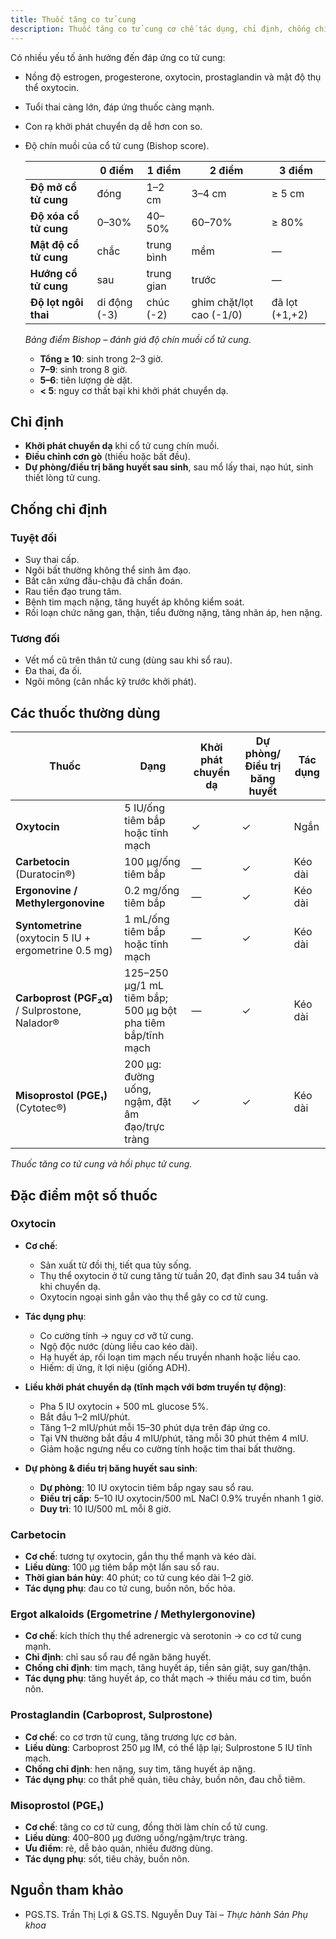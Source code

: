 ```yaml
---
title: Thuốc tăng co tử cung
description: Thuốc tăng co tử cung cơ chế tác dụng, chỉ định, chống chỉ định, liều dùng và tác dụng phụ.
---
```


Có nhiều yếu tố ảnh hưởng đến đáp ứng co tử cung:

- Nồng độ estrogen, progesterone, oxytocin, prostaglandin và mật độ thụ thể oxytocin.
- Tuổi thai càng lớn, đáp ứng thuốc càng mạnh.
- Con rạ khởi phát chuyển dạ dễ hơn con so.
- Độ chín muồi của cổ tử cung (Bishop score).

  |                       | 0 điểm       | 1 điểm     | 2 điểm                   | 3 điểm         |
  | --------------------- | ------------ | ---------- | ------------------------ | -------------- |
  | **Độ mở cổ tử cung**  | đóng         | 1–2 cm     | 3–4 cm                   | ≥ 5 cm         |
  | **Độ xóa cổ tử cung** | 0–30%        | 40–50%     | 60–70%                   | ≥ 80%          |
  | **Mật độ cổ tử cung** | chắc         | trung bình | mềm                      | —              |
  | **Hướng cổ tử cung**  | sau          | trung gian | trước                    | —              |
  | **Độ lọt ngôi thai**  | di động (-3) | chúc (-2)  | ghim chặt/lọt cao (-1/0) | đã lọt (+1,+2) |

  _Bảng điểm Bishop – đánh giá độ chín muồi cổ tử cung._

  - **Tổng ≥ 10**: sinh trong 2–3 giờ.
  - **7–9**: sinh trong 8 giờ.
  - **5–6**: tiên lượng dè dặt.
  - **< 5**: nguy cơ thất bại khi khởi phát chuyển dạ.

## Chỉ định

- **Khởi phát chuyển dạ** khi cổ tử cung chín muồi.
- **Điều chỉnh cơn gò** (thiếu hoặc bất đều).
- **Dự phòng/điều trị băng huyết sau sinh**, sau mổ lấy thai, nạo hút, sinh thiết lòng tử cung.

## Chống chỉ định

### Tuyệt đối

- Suy thai cấp.
- Ngôi bất thường không thể sinh âm đạo.
- Bất cân xứng đầu-chậu đã chẩn đoán.
- Rau tiền đạo trung tâm.
- Bệnh tim mạch nặng, tăng huyết áp không kiểm soát.
- Rối loạn chức năng gan, thận, tiểu đường nặng, tăng nhãn áp, hen nặng.

### Tương đối

- Vết mổ cũ trên thân tử cung (dùng sau khi sổ rau).
- Đa thai, đa ối.
- Ngôi mông (cân nhắc kỹ trước khởi phát).

## Các thuốc thường dùng

| Thuốc                                                 | Dạng                                                        | Khởi phát chuyển dạ | Dự phòng/Điều trị băng huyết | Tác dụng |
| ----------------------------------------------------- | ----------------------------------------------------------- | ------------------- | ---------------------------- | -------- |
| **Oxytocin**                                          | 5 IU/ống tiêm bắp hoặc tĩnh mạch                            | ✓                   | ✓                            | Ngắn     |
| **Carbetocin** (Duratocin®)                          | 100 µg/ống tiêm bắp                                         | —                   | ✓                            | Kéo dài  |
| **Ergonovine / Methylergonovine**                     | 0.2 mg/ống tiêm bắp                                         | —                   | ✓                            | Kéo dài  |
| **Syntometrine** (oxytocin 5 IU + ergometrine 0.5 mg) | 1 mL/ống tiêm bắp hoặc tĩnh mạch                            | —                   | ✓                            | Kéo dài  |
| **Carboprost (PGF₂α)** / Sulprostone, Nalador®       | 125–250 µg/1 mL tiêm bắp; 500 µg bột pha tiêm bắp/tĩnh mạch | —                   | ✓                            | Kéo dài  |
| **Misoprostol (PGE₁)** (Cytotec®)                    | 200 µg: đường uống, ngậm, đặt âm đạo/trực tràng             | ✓                   | ✓                            | Kéo dài  |

_Thuốc tăng co tử cung và hồi phục tử cung._

## Đặc điểm một số thuốc

### Oxytocin

- **Cơ chế**:

  - Sản xuất từ đồi thị, tiết qua tủy sống.
  - Thụ thể oxytocin ở tử cung tăng từ tuần 20, đạt đỉnh sau 34 tuần và khi chuyển dạ.
  - Oxytocin ngoại sinh gắn vào thụ thể gây co cơ tử cung.

- **Tác dụng phụ**:

  - Co cường tính → nguy cơ vỡ tử cung.
  - Ngộ độc nước (dùng liều cao kéo dài).
  - Hạ huyết áp, rối loạn tim mạch nếu truyền nhanh hoặc liều cao.
  - Hiếm: dị ứng, ít lợi niệu (giống ADH).

- **Liều khởi phát chuyển dạ (tĩnh mạch với bơm truyền tự động)**:

  - Pha 5 IU oxytocin + 500 mL glucose 5%.
  - Bắt đầu 1–2 mIU/phút.
  - Tăng 1–2 mIU/phút mỗi 15–30 phút dựa trên đáp ứng co.
  - Tại VN thường bắt đầu 4 mIU/phút, tăng mỗi 30 phút thêm 4 mIU.
  - Giảm hoặc ngưng nếu co cường tính hoặc tim thai bất thường.

- **Dự phòng & điều trị băng huyết sau sinh**:

  - **Dự phòng**: 10 IU oxytocin tiêm bắp ngay sau sổ rau.
  - **Điều trị cấp**: 5–10 IU oxytocin/500 mL NaCl 0.9% truyền nhanh 1 giờ.
  - **Duy trì**: 10 IU/500 mL mỗi 8 giờ.

### Carbetocin

- **Cơ chế**: tương tự oxytocin, gắn thụ thể mạnh và kéo dài.
- **Liều dùng**: 100 µg tiêm bắp một lần sau sổ rau.
- **Thời gian bán hủy**: 40 phút; co tử cung kéo dài 1–2 giờ.
- **Tác dụng phụ**: đau co tử cung, buồn nôn, bốc hỏa.

### Ergot alkaloids (Ergometrine / Methylergonovine)

- **Cơ chế**: kích thích thụ thể adrenergic và serotonin → co cơ tử cung mạnh.
- **Chỉ định**: chỉ sau sổ rau để ngăn băng huyết.
- **Chống chỉ định**: tim mạch, tăng huyết áp, tiền sản giật, suy gan/thận.
- **Tác dụng phụ**: tăng huyết áp, co thắt mạch → thiếu máu cơ tim, buồn nôn.

### Prostaglandin (Carboprost, Sulprostone)

- **Cơ chế**: co cơ trơn tử cung, tăng trương lực cơ bản.
- **Liều dùng**: Carboprost 250 µg IM, có thể lặp lại; Sulprostone 5 IU tĩnh mạch.
- **Chống chỉ định**: hen nặng, suy tim, tăng huyết áp nặng.
- **Tác dụng phụ**: co thắt phế quản, tiêu chảy, buồn nôn, đau chỗ tiêm.

### Misoprostol (PGE₁)

- **Cơ chế**: tăng co cơ tử cung, đồng thời làm chín cổ tử cung.
- **Liều dùng**: 400–800 µg đường uống/ngậm/trực tràng.
- **Ưu điểm**: rẻ, dễ bảo quản, nhiều đường dùng.
- **Tác dụng phụ**: sốt, tiêu chảy, buồn nôn.

## Nguồn tham khảo

- PGS.TS. Trần Thị Lợi & GS.TS. Nguyễn Duy Tài – _Thực hành Sản Phụ khoa_
